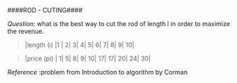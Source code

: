 ####ROD - CUTING####

_Question_: 
what is the best way to cut the rod of length l in order to maximize the revenue. 



>|length (i) |1 | 2| 3| 4|  5|  6|  7|  8|  9| 10|

>|price (pi) | 1| 5| 8| 9| 10| 17| 17| 20| 24| 30|


_Reference_ :problem from Introduction to algorithm by Corman

